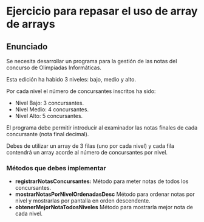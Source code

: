 # Ejercicio para repasar el uso de array de arrays

## Enunciado

Se necesita desarrollar un programa para la gestión de las notas del concurso de Olimpiadas Informáticas.

Esta edición ha habido 3 niveles: bajo, medio y alto.

Por cada nivel el número de concursantes inscritos ha sido:

- Nivel Bajo: 3 concursantes.
- Nivel Medio: 4 concursantes.
- Nivel Alto: 5 concursantes.

El programa debe permitir introducir al examinador las notas finales de cada concursante (nota final decimal).

Debes de utilizar un array de 3 filas (uno por cada nivel) y cada fila contendrá un array acorde al número de concursantes por nivel.

### Métodos que debes implementar
- **registrarNotasConcursantes:** Método para meter notas de todos los concursantes.
- **mostrarNotasPorNivelOrdenadasDesc** Método para ordenar notas por nivel y mostrarlas por pantalla en orden descendente.
- **obtenerMejorNotaTodosNiveles** Método para mostrarla mejor nota de cada nivel.

